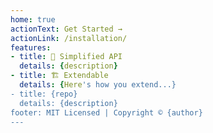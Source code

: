 ```yaml
---
home: true
actionText: Get Started →
actionLink: /installation/
features:
- title: 📄 Simplified API
  details: {description}
- title: 🏗 Extendable
  details: {Here's how you extend...}
- title: {repo}
  details: {description}
footer: MIT Licensed | Copyright © {author}
---
```

